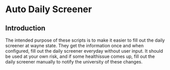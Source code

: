 Auto Daily Screener
===================

Introduction
------------

The intended purpose of these scripts is to make it easier to fill out the daily
screener at wayne state. They get the information once and when configured, fill
out the daily screener everyday without user input. It should be used at your
own risk, and if some healthissue comes up, fill out the daily screener manually
to notify the university of these changes.
